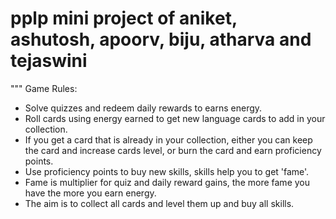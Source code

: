 # pplp mini project of aniket, ashutosh, apoorv, biju, atharva and tejaswini
""" 
Game Rules:
* Solve quizzes and redeem daily rewards to earns energy.
* Roll cards using energy earned to get new language cards to add in your collection.
* If you get a card that is already in your collection, either you can keep the card and increase cards level, or burn the card and earn proficiency points.
* Use proficiency points to buy new skills, skills help you to get 'fame'. 
* Fame is multiplier for quiz and daily reward gains, the more fame you have the more you earn energy. 
* The aim is to collect all cards and level them up and buy all skills. 
